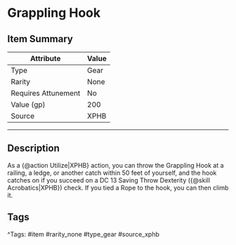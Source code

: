 # Grappling Hook

## Item Summary

| Attribute            | Value                        |
|----------------------|------------------------------|
| Type                 | Gear |
| Rarity               | None             |
| Requires Attunement  | No                |
| Value (gp)           | 200    |
| Source               | XPHB |

---

## Description

As a {@action Utilize|XPHB} action, you can throw the Grappling Hook at a railing, a ledge, or another catch within 50 feet of yourself, and the hook catches on if you succeed on a DC 13 Saving Throw Dexterity ({@skill Acrobatics|XPHB}) check. If you tied a Rope to the hook, you can then climb it.

## Tags

^Tags: #item #rarity_none #type_gear #source_xphb